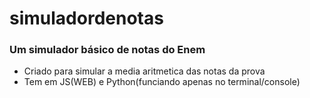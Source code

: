 # simuladordenotas
<h3> Um simulador básico de notas do Enem </h1>
<ul>
  <li>Criado para simular a media aritmetica das notas da prova</li>
  <li>Tem em JS(WEB) e Python(funciando apenas no terminal/console)</li>
 </ul>
